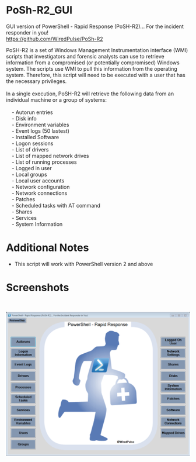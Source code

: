 # PoSh-R2_GUI
GUI version of PowerShell - Rapid Response (PoSH-R2)... For the incident responder in you!<br>https://github.com/WiredPulse/PoSh-R2

PoSH-R2 is a set of Windows Management Instrumentation interface (WMI) scripts that investigators and forensic analysts can use to retrieve information from a compromised (or potentially compromised) Windows system. The scripts use WMI to pull this information from the operating system. Therefore, this script will need to be executed with a user that has the necessary privileges.
<br>
<br>
In a single execution, PoSH-R2 will retrieve the following data from an individual machine or a group of systems:
<br>
<br>
&#160;&#160;&#160;&#160;- Autorun entries <br>
&#160;&#160;&#160;&#160;- Disk info <br>
&#160;&#160;&#160;&#160;- Environment variables <br>
&#160;&#160;&#160;&#160;- Event logs (50 lastest) <br>
&#160;&#160;&#160;&#160;- Installed Software <br>
&#160;&#160;&#160;&#160;- Logon sessions <br>
&#160;&#160;&#160;&#160;- List of drivers <br>
&#160;&#160;&#160;&#160;- List of mapped network drives <br>
&#160;&#160;&#160;&#160;- List of running processes <br>
&#160;&#160;&#160;&#160;- Logged in user <br>
&#160;&#160;&#160;&#160;- Local groups <br>
&#160;&#160;&#160;&#160;- Local user accounts <br>
&#160;&#160;&#160;&#160;- Network configuration <br>
&#160;&#160;&#160;&#160;- Network connections <br>
&#160;&#160;&#160;&#160;- Patches <br>
&#160;&#160;&#160;&#160;- Scheduled tasks with AT command <br>
&#160;&#160;&#160;&#160;- Shares <br>
&#160;&#160;&#160;&#160;- Services <br>
&#160;&#160;&#160;&#160;- System Information <br>


# Additional Notes <br>
- This script will work with PowerShell version 2 and above

# Screenshots <br>
<br>

![Alt text](https://github.com/WiredPulse/PoSh-R2_GUI/blob/master/Screenshots/Menu.png?raw=true "Optional Title")
